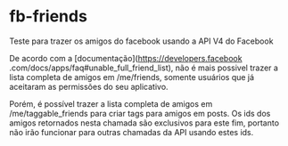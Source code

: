 # fb-friends
Teste para trazer os amigos do facebook usando a API V4 do Facebook

De acordo com a [documentação](https://developers.facebook
.com/docs/apps/faq#unable_full_friend_list), não é mais possivel trazer a lista completa de
amigos em /me/friends, somente usuários que já aceitaram as permissões do seu aplicativo.

Porém, é possível trazer a lista completa de amigos em /me/taggable_friends para criar tags para
amigos em posts. Os ids dos amigos retornados nesta chamada são exclusivos para este fim, portanto
não irão funcionar para outras chamadas da API usando estes ids.
